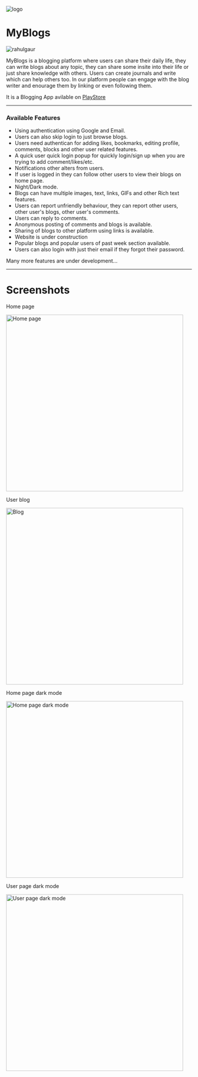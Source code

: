 ![logo](https://play-lh.googleusercontent.com/Bxpg3BmYi9X6hwB5st4zA4mYfe48qo9zt8C9WxzhLskoK1mFbhtrWM4ax9TUhW4dxqnd=w240-h480-rw)
# MyBlogs

<p align="left"> <img src="https://komarev.com/ghpvc/?username=irahulgaur&label=Views&&color=green&style=for-the-badge" alt="rahulgaur" /> </p>

MyBlogs is a blogging platform where users can share their daily life, they can write blogs about any topic, they can share some insite into their life or just share knowledge with others. Users can create journals and write which can help others too. In our platform people can engage with the blog writer and enourage them by linking or even following them.


It is a Blogging App avilable on [PlayStore](https://play.google.com/store/apps/details?id=com.rahulgaur.myblog)

---

### Available Features
  - Using authentication using Google and Email.
  - Users can also skip login to just browse blogs.
  - Users need authentican for adding likes, bookmarks, editing profile, comments, blocks and other user related features.
  - A quick user quick login popup for quickly login/sign up when you are trying to add comment/likes/etc.
  - Notifications other alters from users.
  - If user is logged in they can follow other users to view their blogs on home page.
  - Night/Dark mode.
  - Blogs can have multiple images, text, links, GIFs and other Rich text features.
  - Users can report unfriendly behaviour, they can report other users, other user's blogs, other user's comments.
  - Users can reply to comments.
  - Anonymous posting of comments and blogs is available.
  - Sharing of blogs to other platform using links is available.
  - Website is under construction
  - Popular blogs and popular users of past week section available.
  - Users can also login with just their email if they forgot their password.
  
  Many more features are under development...
  
---
  
# Screenshots

Home page

<img src="https://play-lh.googleusercontent.com/rJtA5mIaYgCQUAejq3GATE4iK54DYFY12jgoanQg5PkC6XscNN3eBY74NY3_K2-2dgw=w2560-h1440-rw" alt="Home page" width="480"/>

User blog

<img src="https://play-lh.googleusercontent.com/0xQRmMUl5o7-eqJVXZ5asHQodQJiUbE7NEqnXvZlS6mT6i90lo_DZIdE3oUjDgkvwQ=w2560-h1440-rw" alt="Blog" width="480"/>

Home page dark mode

<img src="https://play-lh.googleusercontent.com/-5_dEpyJncxMDq1RsIv6YgSmiPidAIMALy0LR3NbgNi03z8hrOCLpQI5i_zjkVXyrKg=w2560-h1440-rw" alt="Home page dark mode" width="480"/>

User page dark mode

<img src="https://play-lh.googleusercontent.com/bHvOYhoix8cronvoVtsWwTWXpL7zOZDUiiHuDPKjJK-3KH35asR64HQU38dUcagjgcY=w2560-h1440-rw" alt="User page dark mode" width="480"/>

